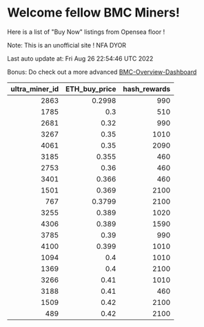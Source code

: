 # Welcome fellow BMC Miners!
Here is a list of "Buy Now" listings from Opensea floor !

Note: This is an unofficial site ! NFA DYOR

Last auto update at: Fri Aug 26 22:54:46 UTC 2022

Bonus: Do check out a more advanced [BMC-Overview-Dashboard](https://dune.com/defifunk/BMC-Overview-Dashboard)


|   ultra_miner_id |   ETH_buy_price |   hash_rewards |
|-----------------:|----------------:|---------------:|
|             2863 |          0.2998 |            990 |
|             1785 |          0.3    |            510 |
|             2681 |          0.32   |            990 |
|             3267 |          0.35   |           1010 |
|             4061 |          0.35   |           2090 |
|             3185 |          0.355  |            460 |
|             2753 |          0.36   |            460 |
|             3401 |          0.366  |            460 |
|             1501 |          0.369  |           2100 |
|              767 |          0.3799 |           2100 |
|             3255 |          0.389  |           1020 |
|             4306 |          0.389  |           1590 |
|             3785 |          0.39   |            990 |
|             4100 |          0.399  |           1010 |
|             1094 |          0.4    |           1010 |
|             1369 |          0.4    |           2100 |
|             3266 |          0.41   |           1010 |
|             3188 |          0.41   |            460 |
|             1509 |          0.42   |           2100 |
|              489 |          0.42   |           2100 |
